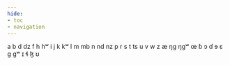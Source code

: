 ```yaml
---
hide:
- toc
- navigation
---
```

a
b
d
dz
f
h
hʷ
i
j
k
kʷ
l
m
mb
n
nd
nz
p
r
s
t
ts
u
v
w
z
æ
ŋɡ
ŋɡʷ
œ
ɓ
ɔ
ɗ
ɘ
ɛ
ɡ
ɡʷ
ɪ
ɬ
ɮ
ʊ
